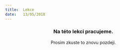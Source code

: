 ```yaml
---
title:  Lekce
date:   13/05/2018
---
```


### <center>Na této lekci pracujeme.</center>
<center>Prosim zkuste to znovu pozdeji.</center>